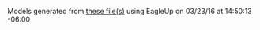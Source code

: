 Models generated from [these file(s)](https://raw.github.com/sparkfun/RS-485_Breakout/f935a58545d7c8349fc77e76ef60ffe8573419c0/Hardware/RS485_Breakout.brd) using EagleUp on 03/23/16 at 14:50:13 -06:00
